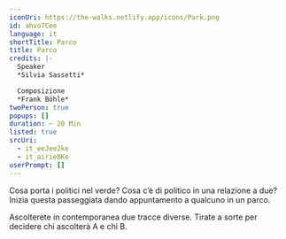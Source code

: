 ```yaml
---
iconUri: https://the-walks.netlify.app/icons/Park.png
id: ahvo7Cee
language: it
shortTitle: Parco
title: Parco
credits: |-
  Speaker
  *Silvia Sassetti*

  Composizione
  *Frank Böhle*
twoPerson: true
popups: []
duration: ~ 20 Min
listed: true
srcUri:
  - it_eeJee2ke
  - it_airie8Ke
userPrompt: []
---
```

Cosa porta i politici nel verde? Cosa c’è di politico in una relazione a due? Inizia questa passeggiata dando appuntamento a qualcuno in un parco. 

Ascolterete in contemporanea due tracce diverse. Tirate a sorte per decidere chi ascolterà A e chi B.